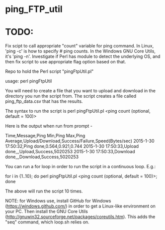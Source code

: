 # ping_FTP_util
TODO:
====
Fix scipt to call appropriate "count" variable for ping command.
In Linux, 'ping -c' is how to specify # ping counts.
In the Windows GNU Core Utils, it's 'ping -n'.
Investigate if Perl has module to detect the underlying OS, and then fix script to use appropriate flag option based on that.

Repo to hold the Perl script "pingFtpUtil.pl"

usage: perl pingFtpUtil <host ip> <username> <password> <file name>

You will need to create a file that you want to upload and download in the directory you run the script from. The script creates a file called ping_ftp_data.csv that has the results.

The syntax to run the script is
perl pingFtpUtil.pl <host ip> <username> <password> <file name> <ping count (optional, default = 100)> 

Here is the output when run from prompt - 

Time,Message,Ping Min,Ping Max,Ping Average,Upload/Download,Success/Failure,Speed(Bytes/sec)
2015-1-30 17:50:32,Ping done,0.564,0.921,0.744
2015-1-30 17:50:33,Upload done,,,Upload,Success,5020253
2015-1-30 17:50:33,Download done,,,Download,Success,5020253

You can run a for loop in order to run the script in a continuous loop. E.g.:

for i in {1..10}; 
do 
perl pingFtpUtil.pl <host ip> <username> <password> <file name> <ping count (optional, default = 100)>;
done

The above will run the script 10 times.

NOTE: for Windows use, install GitHub for Windows (https://windows.github.com/) in order to get a Linux-like environment on your PC. Then install the GNU Core Utils (http://gnuwin32.sourceforge.net/packages/coreutils.htm). This adds the "seq" command, which loop.sh relies on.
